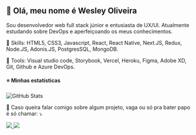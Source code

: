## 💜 Olá, meu nome é <strong>Wesley Oliveira</strong>

<p align="left"> 
  Sou desenvolvedor web full stack júnior e entusiasta de UX/UI. Atualmente estudando sobre DevOps e aperfeiçoando os meus conhecimentos.
</p>

<p align="left">
  🦄 Skills: HTML5, CSS3, Javascript, React, React Native, Next.JS, Redux, Node.JS, Adonis.JS, PostgresSQL, MongoDB.
</p>

<p align="left">
  💼 Tools: Visual studio code, Storybook, Vercel, Heroku, Figma, Adobe XD, Git, Github e Azure DevOps.
</p>

#### ⭐ Minhas estatísticas
![GitHub Stats](https://github-readme-stats.vercel.app/api?username=wesleyoliveira820&show_icons=true&theme=radical)

<p align="left">
  💌 Caso queira falar comigo sobre algum projeto, vaga ou só pra bater papo é só chamar: ⤵️
</p>

<p align="left">
  <a href="https://mail.google.com/mail/#search/wesleyoliveiradeveloper@gmail.com" alt="Gmail">
    <img src="https://img.shields.io/badge/-Gmail-FF0000?style=flat-square&labelColor=FF0000&logo=gmail&logoColor=white&link=https://mail.google.com/mail/#search/wesleyoliveiradeveloper@gmail.com"/>
  </a>
  
  <a href="https://www.instagram.com/wesleydeveloper612" alt="Instagram">
    <img src="https://img.shields.io/badge/-Instagram-DF0174?style=flat-square&labelColor=DF0174&logo=instagram&logoColor=white&link=https://www.instagram.com/wesleydeveloper612"/>
  </a>
</p>  
